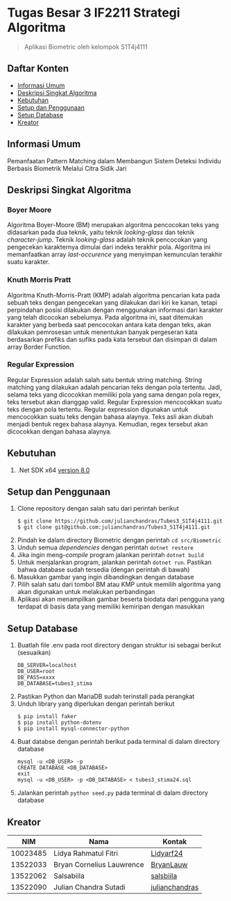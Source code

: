 # Tugas Besar 3 IF2211 Strategi Algoritma
> Aplikasi Biometric oleh kelompok S1T4j4111

## Daftar Konten
* [Informasi Umum](#informasi-umum)
* [Deskripsi Singkat Algoritma](#deskripsi-singkat-algoritma)
* [Kebutuhan](#kebutuhan)
* [Setup dan Penggunaan](#setup-dan-penggunaan)
* [Setup Database](#setup-database)
* [Kreator](#kreator)

## Informasi Umum
Pemanfaatan Pattern Matching dalam Membangun Sistem Deteksi Individu Berbasis Biometrik Melalui Citra Sidik Jari

## Deskripsi Singkat Algoritma
### Boyer Moore
Algoritma Boyer-Moore (BM) merupakan algoritma pencocokan teks yang didasarkan pada dua teknik, yaitu teknik _looking-glass_ dan teknik _character-jump_. Teknik _looking-glass_ adalah teknik pencocokan yang pengecekan karakternya dimulai dari indeks terakhir pola. Algoritma ini memanfaatkan array _last-occurence_ yang menyimpan kemunculan terakhir suatu karakter.
### Knuth Morris Pratt
Algoritma Knuth-Morris-Pratt (KMP) adalah algoritma pencarian kata pada sebuah teks dengan pengecekan yang dilakukan dari kiri ke kanan, tetapi perpindahan posisi dilakukan dengan menggunakan informasi dari karakter yang telah dicocokan sebelumya. Pada algoritma ini, saat ditemukan karakter yang berbeda saat pencocokan antara kata dengan teks, akan dilakukan pemrosesan untuk menentukan banyak pergeseran kata berdasarkan prefiks dan sufiks pada kata tersebut dan disimpan di dalam array Border Function.
### Regular Expression
Regular Expression adalah salah satu bentuk string matching. String matching yang dilakukan adalah pencarian teks dengan pola tertentu. Jadi, selama teks yang dicocokkan memiliki pola yang sama dengan pola regex, teks tersebut akan dianggap valid.
Regular Expression mencocokkan suatu teks dengan pola tertentu. Regular expression digunakan untuk mencocokkan suatu teks dengan bahasa alaynya. Teks asli akan diubah menjadi bentuk regex bahasa alaynya. Kemudian, regex tersebut akan dicocokkan dengan bahasa alaynya.
## Kebutuhan
1. .Net SDK x64  [version 8.0](#https://dotnet.microsoft.com/en-us/download)

## Setup dan Penggunaan
1. Clone repository dengan salah satu dari perintah berikut
    ```
    $ git clone https://github.com/julianchandras/Tubes3_S1T4j4111.git
    $ git clone git@github.com:julianchandras/Tubes3_S1T4j4111.git
    ```
2. Pindah ke dalam directory Biometric dengan perintah `cd src/Biometric`
3. Unduh semua _dependencies_ dengan perintah `dotnet restore`
4. Jika ingin meng-_compile_ program jalankan perintah `dotnet build`
5. Untuk menjalankan program, jalankan perintah `dotnet run`. Pastikan bahwa database sudah tersedia (dengan perintah di bawah)
6. Masukkan gambar yang ingin dibandingkan dengan database
7. Pilih salah satu dari tombol BM atau KMP untuk memilih algoritma yang akan digunakan untuk melakukan perbandingan
8. Aplikasi akan menampilkan gambar beserta biodata dari pengguna yang terdapat di basis data yang memiliki kemiripan dengan masukkan

## Setup Database
1. Buatlah file .env pada root directory dengan struktur isi sebagai berikut (sesuaikan)
    ```
    DB_SERVER=localhost
    DB_USER=root
    DB_PASS=xxxx
    DB_DATABASE=tubes3_stima
    ```
2. Pastikan Python dan MariaDB sudah terinstall pada perangkat
3. Unduh library yang diperlukan dengan perintah berikut
	```
	$ pip install faker
	$ pip install python-dotenv
	$ pip install mysql-connector-python
	```
4. Buat databse dengan perintah berikut pada terminal di dalam directory database
    ```
    mysql -u <DB_USER> -p
    CREATE DATABASE <DB_DATABASE>
    exit
    mysql -u <DB_USER> -p <DB_DATABASE> < tubes3_stima24.sql
    ```
5. Jalankan perintah `python seed.py` pada terminal di dalam directory database

## Kreator
| NIM | Nama | Kontak |
|-----|------| ------ |
| 10023485 | Lidya Rahmatul Fitri | [Lidyarf24](https://github.com/Lidyarf24) |
| 13522033 | Bryan Cornelius Lauwrence | [BryanLauw](https://github.com/bryanlauw) |
| 13522062 | Salsabiila | [salsbiila](https://github.com/salsbiila) |
| 13522090 | Julian Chandra Sutadi| [julianchandras](https://github.com/julianchandras) |
